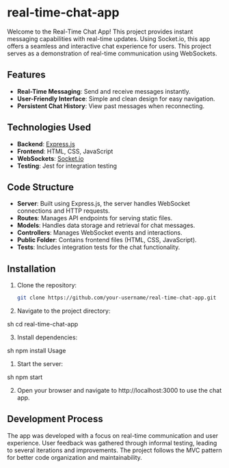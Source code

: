 # real-time-chat-app

Welcome to the Real-Time Chat App! This project provides instant messaging capabilities with real-time updates. Using Socket.io, this app offers a seamless and interactive chat experience for users. This project serves as a demonstration of real-time communication using WebSockets.

## Features

- **Real-Time Messaging**: Send and receive messages instantly.
- **User-Friendly Interface**: Simple and clean design for easy navigation.
- **Persistent Chat History**: View past messages when reconnecting.

## Technologies Used

- **Backend**: [Express.js](https://expressjs.com/)
- **Frontend**: HTML, CSS, JavaScript
- **WebSockets**: [Socket.io](https://socket.io/)
- **Testing**: Jest for integration testing

## Code Structure

- **Server**: Built using Express.js, the server handles WebSocket connections and HTTP requests.
- **Routes**: Manages API endpoints for serving static files.
- **Models**: Handles data storage and retrieval for chat messages.
- **Controllers**: Manages WebSocket events and interactions.
- **Public Folder**: Contains frontend files (HTML, CSS, JavaScript).
- **Tests**: Includes integration tests for the chat functionality.

## Installation

1. Clone the repository:
   ```sh
   git clone https://github.com/your-username/real-time-chat-app.git


2. Navigate to the project directory:

sh
cd real-time-chat-app

3. Install dependencies:

sh
npm install
 Usage
1. Start the server:

sh
npm start

2. Open your browser and navigate to http://localhost:3000 to use the chat app.


## Development Process
The app was developed with a focus on real-time communication and user experience. User feedback was gathered through informal testing, leading to several iterations and improvements. The project follows the MVC pattern for better code organization and maintainability.
